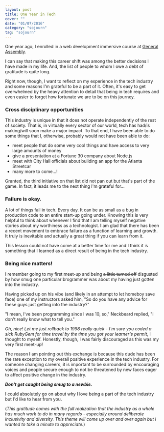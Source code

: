 ```yaml
---
layout: post
title: One Year in Tech
cover: ""
date: "01/07/2016"
category: "sojourn"
tag: "sojourn"
---
```


One year ago, I enrolled in a web development immersive course at [General Assembly][general-assembly].

I can say that making this career shift was among the better decisions I have made in my life. And, the list of people to whom I owe a debt of gratitude is quite long.

Right now, though, I want to reflect on my experience in the tech industry and some reasons I'm grateful to be a part of it. Often, it's easy to get overwhelmed by the heavy attention to detail that being in tech requires and even easier to forget how fortunate we are to be on this journey.

### Cross disciplinary opportunities

This industry is unique in that it does not operate independently of the rest of society. That is, in virtually every sector of our world, tech has had/is making/will soon make a major impact. To that end, I have been able to do some things that I, otherwise, probably would not have been able to do:

- meet people that do some very cool things and have access to very large amounts of money
- give a presentation at a Fortune 30 company about Node.js
- meet with City Hall officials about building an app for the Atlanta Streetcar
- many more to come...!

Granted, the third initiative on that list did not pan out but that's part of the game. In fact, it leads me to the next thing I'm grateful for...

### Failure is okay.

A lot of things fail in tech. Every day. It can be as small as a bug in production code to an entire start-up going under. Knowing this is very helpful to think about whenever I find that I am telling myself negative stories about my worthiness as a technologist. I am glad that there has been a recent movement to embrace failure as a function of learning and growth. It truly is inevitable and actually a great thing if you can learn from it.

This lesson could not have come at a better time for me and I think it is something that I learned as a direct result of being in the tech industry.

### Being nice matters!

I remember going to my first meet-up and being <del>a little turned off</del> disgusted by how smug one particular brogrammer was about my having just gotten into the industry.

Having picked up on his vibe (and likely in an attempt to let homeboy save face) one of my instructors asked him, "So do you have any advice for these guys just getting into the industry?"

"I mean, I've been programming since I was 10, so," Neckbeard replied, "I don't really know what to tell you."

*Oh, nice! Let me just rollback to 1998 really quick - I'm sure you coded a sick RubyGem for time travel by the time you got your learner's permit*, I thought to myself. Honestly, though, I was fairly discouraged as this was my very first meet-up!

The reason I am pointing out this exchange is because this dude has been the rare exception to my overall positive experience in the tech industry. For someone changing careers, it is important to be surrounded by encouraging voices and people secure enough to not be threatened by new faces eager to affect positive change in the industry.

***Don't get caught being smug to a newbie.***

I could absolutely go on about why I love being a part of the tech industry but I'd like to hear from you.

(*This gratitude comes with the full realization that the industry as a whole has much work to do in many regards - especially around deliberate inclusivity and diversity. This theme will come up over and over again but I wanted to take a minute to appreciate.*)



[general-assembly]: https://generalassemb.ly/education/web-development-immersive
